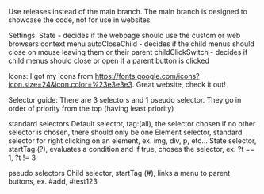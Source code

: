 Use releases instead of the main branch. The main branch is designed to showcase the code, not for use in websites

Settings:
State - decides if the webpage should use the custom or web browsers context menu
autoCloseChild - decides if the child menus should close on mouse leaving them or their parent
childClickSwitch - decides if child menus should close or open if a parent button is clicked

Icons:
I got my icons from https://fonts.google.com/icons?icon.size=24&icon.color=%23e3e3e3. Great website, check it out!

Selector guide:
There are 3 selectors and 1 pseudo selector. They go in order of priority from the top (having least priority)

standard selectors
Default selector, tag:(all), the selector chosen if no other selector is chosen, there should only be one
Element selector, standard selector for right clicking on an element, ex. img, div, p, etc...
State selector, startTag:(?), evaluates a condition and if true, choses the selector, ex. ?t == 1, ?t != 3

pseudo selectors
Child selector, startTag:(#), links a menu to parent buttons, ex. #add, #test123
